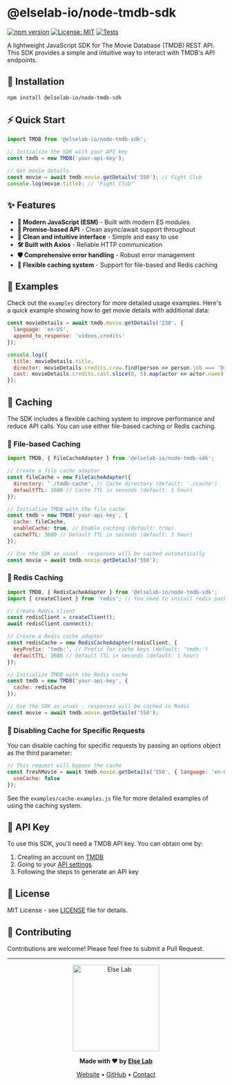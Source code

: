 # @elselab-io/node-tmdb-sdk

[![npm version](https://badge.fury.io/js/@elselab-io/node-tmdb-sdk.svg)](https://badge.fury.io/js/@elselab-io/node-tmdb-sdk)
[![License: MIT](https://img.shields.io/badge/License-MIT-yellow.svg)](https://opensource.org/licenses/MIT)
[![Tests](https://img.shields.io/badge/tests-passing-brightgreen.svg)](./test/)

A lightweight JavaScript SDK for The Movie Database (TMDB) REST API. This SDK provides a simple and intuitive way to interact with TMDB's API endpoints.

## 🚀 Installation

```bash
npm install @elselab-io/node-tmdb-sdk
```

## ⚡ Quick Start

```javascript
import TMDB from '@elselab-io/node-tmdb-sdk';

// Initialize the SDK with your API key
const tmdb = new TMDB('your-api-key');

// Get movie details
const movie = await tmdb.movie.getDetails('550'); // Fight Club
console.log(movie.title); // "Fight Club"
```

## ✨ Features

- **📱 Modern JavaScript (ESM)** - Built with modern ES modules
- **🔄 Promise-based API** - Clean async/await support throughout
- **🎯 Clean and intuitive interface** - Simple and easy to use
- **🛠️ Built with Axios** - Reliable HTTP communication
- **🛡️ Comprehensive error handling** - Robust error management
- **💾 Flexible caching system** - Support for file-based and Redis caching

## 📖 Examples

Check out the `examples` directory for more detailed usage examples. Here's a quick example showing how to get movie details with additional data:

```javascript
const movieDetails = await tmdb.movie.getDetails('238', {
  language: 'en-US',
  append_to_response: 'videos,credits'
});

console.log({
  title: movieDetails.title,
  director: movieDetails.credits.crew.find(person => person.job === 'Director')?.name,
  cast: movieDetails.credits.cast.slice(0, 5).map(actor => actor.name)
});
```

## 💾 Caching

The SDK includes a flexible caching system to improve performance and reduce API calls. You can use either file-based caching or Redis caching.

### 📁 File-based Caching

```javascript
import TMDB, { FileCacheAdapter } from '@elselab-io/node-tmdb-sdk';

// Create a file cache adapter
const fileCache = new FileCacheAdapter({
  directory: './tmdb-cache', // Cache directory (default: './cache')
  defaultTTL: 3600 // Cache TTL in seconds (default: 1 hour)
});

// Initialize TMDB with the file cache
const tmdb = new TMDB('your-api-key', {
  cache: fileCache,
  enableCache: true, // Enable caching (default: true)
  cacheTTL: 3600 // Default TTL in seconds (default: 1 hour)
});

// Use the SDK as usual - responses will be cached automatically
const movie = await tmdb.movie.getDetails('550');
```

### 🔴 Redis Caching

```javascript
import TMDB, { RedisCacheAdapter } from '@elselab-io/node-tmdb-sdk';
import { createClient } from 'redis'; // You need to install redis package

// Create Redis client
const redisClient = createClient();
await redisClient.connect();

// Create a Redis cache adapter
const redisCache = new RedisCacheAdapter(redisClient, {
  keyPrefix: 'tmdb:', // Prefix for cache keys (default: 'tmdb:')
  defaultTTL: 3600 // Default TTL in seconds (default: 1 hour)
});

// Initialize TMDB with the Redis cache
const tmdb = new TMDB('your-api-key', {
  cache: redisCache
});

// Use the SDK as usual - responses will be cached in Redis
const movie = await tmdb.movie.getDetails('550');
```

### 🚫 Disabling Cache for Specific Requests

You can disable caching for specific requests by passing an options object as the third parameter:

```javascript
// This request will bypass the cache
const freshMovie = await tmdb.movie.getDetails('550', { language: 'en-US' }, { 
  useCache: false 
});
```

See the `examples/cache-examples.js` file for more detailed examples of using the caching system.

## 🔑 API Key

To use this SDK, you'll need a TMDB API key. You can obtain one by:

1. Creating an account on [TMDB](https://www.themoviedb.org/)
2. Going to your [API settings](https://www.themoviedb.org/settings/api)
3. Following the steps to generate an API key

## 📄 License

MIT License - see [LICENSE](LICENSE) file for details.

## 🤝 Contributing

Contributions are welcome! Please feel free to submit a Pull Request.

---

<div align="center">
  <a href="https://elselab.io">
    <img src="https://elselab.io/wp-content/uploads/2024/04/Elselab-Logo.png" alt="Else Lab" width="200">
  </a>
  
  **Made with ❤️ by [Else Lab](https://github.com/elselab-io)**
  
  [Website](https://elselab.io) • [GitHub](https://github.com/elselab-io) • [Contact](mailto:contact@elselab.io)
</div>
